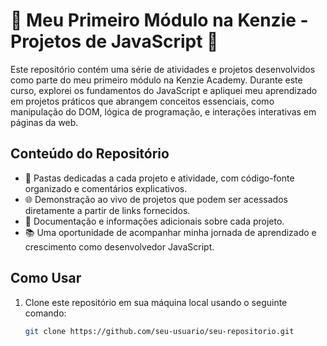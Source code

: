 # 🚀 Meu Primeiro Módulo na Kenzie - Projetos de JavaScript 🚀

Este repositório contém uma série de atividades e projetos desenvolvidos como parte do meu primeiro módulo na Kenzie Academy. Durante este curso, explorei os fundamentos do JavaScript e apliquei meu aprendizado em projetos práticos que abrangem conceitos essenciais, como manipulação do DOM, lógica de programação, e interações interativas em páginas da web.

## Conteúdo do Repositório

- 📂 Pastas dedicadas a cada projeto e atividade, com código-fonte organizado e comentários explicativos.
- 🌐 Demonstração ao vivo de projetos que podem ser acessados diretamente a partir de links fornecidos.
- 📖 Documentação e informações adicionais sobre cada projeto.
- 📚 Uma oportunidade de acompanhar minha jornada de aprendizado e crescimento como desenvolvedor JavaScript.

## Como Usar

1. Clone este repositório em sua máquina local usando o seguinte comando:

   ```bash
   git clone https://github.com/seu-usuario/seu-repositorio.git
